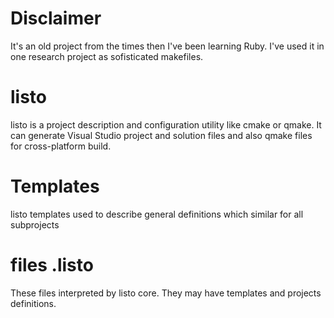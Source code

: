 Disclaimer
==========

It's an old project from the times then I've been learning Ruby. I've used it in one research project as sofisticated makefiles.

listo
=====

listo is a project description and configuration utility like cmake or qmake. 
It can generate Visual Studio project and solution files and also qmake files for cross-platform build.

Templates
=========

listo templates used to describe general definitions which similar for all subprojects

files .listo
============

These files interpreted by listo core. They may have templates and projects definitions.

